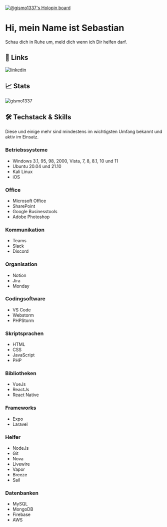 
[![@gismo1337's Holopin board](https://holopin.io/api/user/board?user=gismo1337)](https://holopin.io/@gismo1337)
# Hi, mein Name ist Sebastian
Schau dich in Ruhe um, meld dich wenn ich Dir helfen darf.

## 🔗 Links
[![linkedin](https://img.shields.io/badge/linkedin-0A66C2?style=for-the-badge&logo=linkedin&logoColor=white)](https://www.linkedin.com/in/sebastianrichter1337/)

## 📈 Stats
<p><img align="center" src="https://github-readme-streak-stats.herokuapp.com/?user=gismo1337&" alt="gismo1337" /></p>
 <a>

## 🛠 Techstack & Skills
Diese und einige mehr sind mindestens im wichtigsten Umfang bekannt und aktiv im Einsatz.

### Betriebssysteme
- Windows 3.1, 95, 98, 2000, Vista, 7, 8, 8.1, 10 und 11 
- Ubuntu 20.04 und 21.10 
- Kali Linux 
- iOS

### Office
- Microsoft Office
- SharePoint
- Google Businesstools 
- Adobe Photoshop 

### Kommunikation
- Teams 
- Slack 
- Discord 

### Organisation
- Notion
- Jira 
- Monday

### Codingsoftware
- VS Code 
- Webstorm 
- PHPStorm

### Skriptsprachen
- HTML 
- CSS 
- JavaScript 
- PHP  

### Bibliotheken 
- VueJs 
- ReactJs 
- React Native 

### Frameworks
- Expo 
- Laravel

### Helfer
- NodeJs
- Git
- Nova
- Livewire
- Vapor
- Breeze
- Sail

### Datenbanken
- MySQL
- MongoDB
- Firebase
- AWS




